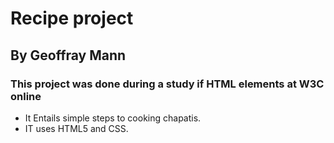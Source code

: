 # Recipe project
## By Geoffray Mann
### This project was done during a study if HTML elements at W3C online
* It Entails simple steps to cooking chapatis. 
* IT uses HTML5 and CSS.